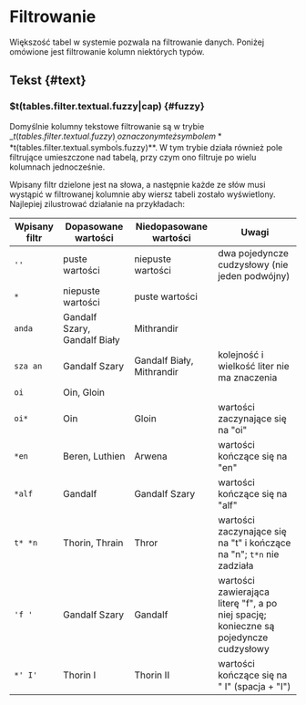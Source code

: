 # Filtrowanie

Większość tabel w systemie pozwala na filtrowanie danych. Poniżej omówione jest filtrowanie kolumn niektórych typów.

## Tekst {#text}

### $t(tables.filter.textual.fuzzy|cap) {#fuzzy}

Domyślnie kolumny tekstowe filtrowanie są w trybie _$t(tables.filter.textual.fuzzy)_,
oznaczonym też symbolem **$t(tables.filter.textual.symbols.fuzzy)**.
W tym trybie działa również pole filtrujące umieszczone nad tabelą, przy czym ono filtruje po wielu kolumnach
jednocześnie.

Wpisany filtr dzielone jest na słowa, a następnie każde ze słów musi wystąpić w filtrowanej kolumnie aby wiersz tabeli
zostało wyświetlony. Najlepiej zilustrować działanie na przykładach:

| Wpisany filtr | Dopasowane wartości          | Niedopasowane wartości    | Uwagi                                                                                 |
| ------------- | ---------------------------- | ------------------------- | ------------------------------------------------------------------------------------- |
| `''`          | puste wartości               | niepuste wartości         | dwa pojedyncze cudzysłowy (nie jeden podwójny)                                        |
| `*`           | niepuste wartości            | puste wartości            |                                                                                       |
| `anda`        | Gandalf Szary, Gandalf Biały | Mithrandir                |                                                                                       |
| `sza an`      | Gandalf Szary                | Gandalf Biały, Mithrandir | kolejność i wielkość liter nie ma znaczenia                                           |
| `oi`          | Oin, Gloin                   |                           |                                                                                       |
| `oi*`         | Oin                          | Gloin                     | wartości zaczynające się na "oi"                                                      |
| `*en`         | Beren, Luthien               | Arwena                    | wartości kończące się na "en"                                                         |
| `*alf`        | Gandalf                      | Gandalf Szary             | wartości kończące się na "alf"                                                        |
| `t* *n`       | Thorin, Thrain               | Thror                     | wartości zaczynające się na "t" i kończące na "n"; `t*n` nie zadziała                 |
| `'f '`        | Gandalf Szary                | Gandalf                   | wartości zawierająca literę "f", a po niej spację; konieczne są pojedyncze cudzysłowy |
| `*' I'`       | Thorin I                     | Thorin II                 | wartości kończące się na " I" (spacja + "I")                                          |
